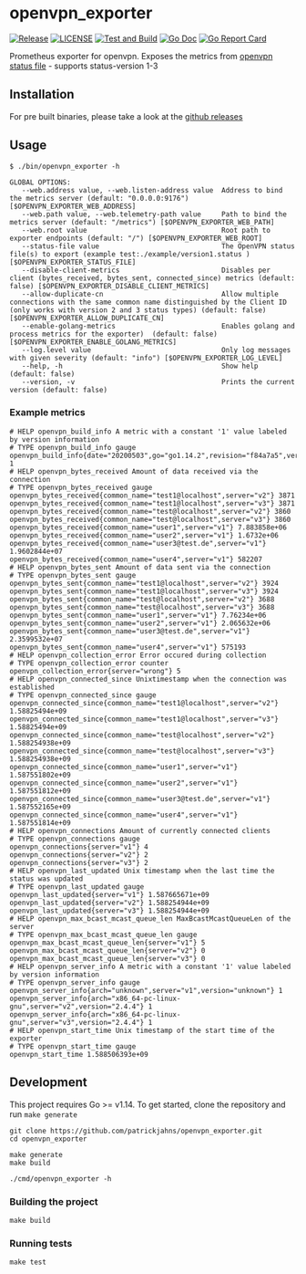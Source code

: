 # openvpn_exporter

[![Release](https://img.shields.io/github/v/release/patrickjahns/openvpn_exporter?sort=semver)](https://github.com/patrickjahns/openvpn_exporter/releases)
[![LICENSE](https://img.shields.io/github/license/patrickjahns/openvpn_exporter)](https://github.com/patrickjahns/openvpn_exporter/blob/master/LICENSE)
[![Test and Build](https://github.com/patrickjahns/openvpn_exporter/workflows/Test%20and%20Build/badge.svg)](https://github.com/patrickjahns/openvpn_exporter/actions?query=workflow%3A%22Test+and+Build%22)
[![Go Doc](https://img.shields.io/badge/go.dev-reference-007d9c?logo=go&logoColor=white)](https://pkg.go.dev/github.com/patrickjahns/openvpn_exporter)
[![Go Report Card](https://goreportcard.com/badge/github.com/patrickjahns/openvpn_exporter)](https://goreportcard.com/report/github.com/patrickjahns/openvpn_exporter)

Prometheus exporter for openvpn. Exposes the metrics from [openvpn status file](https://openvpn.net/community-resources/reference-manual-for-openvpn-2-4/) - supports status-version 1-3


## Installation

For pre built binaries, please take a look at the [github releases](https://github.com/patrickjahns/openvpn_exporter/releases)

## Usage

```shell script
$ ./bin/openvpn_exporter -h

GLOBAL OPTIONS:
   --web.address value, --web.listen-address value  Address to bind the metrics server (default: "0.0.0.0:9176") [$OPENVPN_EXPORTER_WEB_ADDRESS]
   --web.path value, --web.telemetry-path value     Path to bind the metrics server (default: "/metrics") [$OPENVPN_EXPORTER_WEB_PATH]
   --web.root value                                 Root path to exporter endpoints (default: "/") [$OPENVPN_EXPORTER_WEB_ROOT]
   --status-file value                              The OpenVPN status file(s) to export (example test:./example/version1.status ) [$OPENVPN_EXPORTER_STATUS_FILE]
   --disable-client-metrics                         Disables per client (bytes_received, bytes_sent, connected_since) metrics (default: false) [$OPENVPN_EXPORTER_DISABLE_CLIENT_METRICS]
   --allow-duplicate-cn                             Allow multiple connections with the same common name distinguished by the Client ID (only works with version 2 and 3 status types) (default: false) [$OPENVPN_EXPORTER_ALLOW_DUPLICATE_CN]
   --enable-golang-metrics                          Enables golang and process metrics for the exporter)  (default: false) [$OPENVPN_EXPORTER_ENABLE_GOLANG_METRICS]
   --log.level value                                Only log messages with given severity (default: "info") [$OPENVPN_EXPORTER_LOG_LEVEL]
   --help, -h                                       Show help (default: false)
   --version, -v                                    Prints the current version (default: false)
```

### Example metrics

```
# HELP openvpn_build_info A metric with a constant '1' value labeled by version information
# TYPE openvpn_build_info gauge
openvpn_build_info{date="20200503",go="go1.14.2",revision="f84a7a5",version="f84a7a5"} 1
# HELP openvpn_bytes_received Amount of data received via the connection
# TYPE openvpn_bytes_received gauge
openvpn_bytes_received{common_name="test1@localhost",server="v2"} 3871
openvpn_bytes_received{common_name="test1@localhost",server="v3"} 3871
openvpn_bytes_received{common_name="test@localhost",server="v2"} 3860
openvpn_bytes_received{common_name="test@localhost",server="v3"} 3860
openvpn_bytes_received{common_name="user1",server="v1"} 7.883858e+06
openvpn_bytes_received{common_name="user2",server="v1"} 1.6732e+06
openvpn_bytes_received{common_name="user3@test.de",server="v1"} 1.9602844e+07
openvpn_bytes_received{common_name="user4",server="v1"} 582207
# HELP openvpn_bytes_sent Amount of data sent via the connection
# TYPE openvpn_bytes_sent gauge
openvpn_bytes_sent{common_name="test1@localhost",server="v2"} 3924
openvpn_bytes_sent{common_name="test1@localhost",server="v3"} 3924
openvpn_bytes_sent{common_name="test@localhost",server="v2"} 3688
openvpn_bytes_sent{common_name="test@localhost",server="v3"} 3688
openvpn_bytes_sent{common_name="user1",server="v1"} 7.76234e+06
openvpn_bytes_sent{common_name="user2",server="v1"} 2.065632e+06
openvpn_bytes_sent{common_name="user3@test.de",server="v1"} 2.3599532e+07
openvpn_bytes_sent{common_name="user4",server="v1"} 575193
# HELP openvpn_collection_error Error occured during collection
# TYPE openvpn_collection_error counter
openvpn_collection_error{server="wrong"} 5
# HELP openvpn_connected_since Unixtimestamp when the connection was established
# TYPE openvpn_connected_since gauge
openvpn_connected_since{common_name="test1@localhost",server="v2"} 1.58825494e+09
openvpn_connected_since{common_name="test1@localhost",server="v3"} 1.58825494e+09
openvpn_connected_since{common_name="test@localhost",server="v2"} 1.588254938e+09
openvpn_connected_since{common_name="test@localhost",server="v3"} 1.588254938e+09
openvpn_connected_since{common_name="user1",server="v1"} 1.587551802e+09
openvpn_connected_since{common_name="user2",server="v1"} 1.587551812e+09
openvpn_connected_since{common_name="user3@test.de",server="v1"} 1.587552165e+09
openvpn_connected_since{common_name="user4",server="v1"} 1.587551814e+09
# HELP openvpn_connections Amount of currently connected clients
# TYPE openvpn_connections gauge
openvpn_connections{server="v1"} 4
openvpn_connections{server="v2"} 2
openvpn_connections{server="v3"} 2
# HELP openvpn_last_updated Unix timestamp when the last time the status was updated
# TYPE openvpn_last_updated gauge
openvpn_last_updated{server="v1"} 1.587665671e+09
openvpn_last_updated{server="v2"} 1.588254944e+09
openvpn_last_updated{server="v3"} 1.588254944e+09
# HELP openvpn_max_bcast_mcast_queue_len MaxBcastMcastQueueLen of the server
# TYPE openvpn_max_bcast_mcast_queue_len gauge
openvpn_max_bcast_mcast_queue_len{server="v1"} 5
openvpn_max_bcast_mcast_queue_len{server="v2"} 0
openvpn_max_bcast_mcast_queue_len{server="v3"} 0
# HELP openvpn_server_info A metric with a constant '1' value labeled by version information
# TYPE openvpn_server_info gauge
openvpn_server_info{arch="unknown",server="v1",version="unknown"} 1
openvpn_server_info{arch="x86_64-pc-linux-gnu",server="v2",version="2.4.4"} 1
openvpn_server_info{arch="x86_64-pc-linux-gnu",server="v3",version="2.4.4"} 1
# HELP openvpn_start_time Unix timestamp of the start time of the exporter
# TYPE openvpn_start_time gauge
openvpn_start_time 1.588506393e+09
```

## Development

This project requires Go >= v1.14. To get started, clone the repository and run `make generate`

```shell script
git clone https://github.com/patrickjahns/openvpn_exporter.git
cd openvpn_exporter

make generate
make build

./cmd/openvpn_exporter -h
```

### Building the project

```shell script
make build
```

### Running tests

```shell script
make test
```





